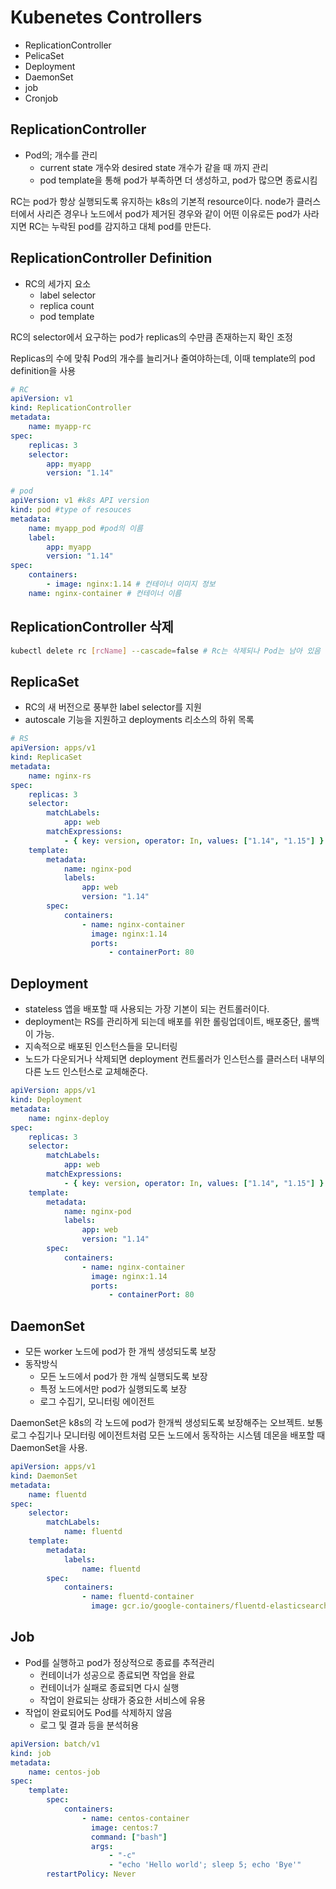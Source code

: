 # Kubenetes Controllers

-   ReplicationController
-   PelicaSet
-   Deployment
-   DaemonSet
-   job
-   Cronjob

## ReplicationController

-   Pod의; 개수를 관리
    -   current state 개수와 desired state 개수가 같을 때 까지 관리
    -   pod template을 통해 pod가 부족하면 더 생성하고, pod가 많으면 종료시킴

RC는 pod가 항상 실행되도록 유지하는 k8s의 기본적 resource이다.
node가 클러스터에서 사리즌 경우나 노드에서 pod가 제거된 경우와 같이 어떤 이유로든 pod가 사라지면
RC는 누락된 pod를 감지하고 대체 pod를 만든다.

## ReplicationController Definition

-   RC의 세가지 요소
    -   label selector
    -   replica count
    -   pod template

RC의 selector에서 요구하는 pod가 replicas의 수만큼 존재하는지 확인 조정

Replicas의 수에 맞춰 Pod의 개수를 늘리거나 줄여야하는데, 이때 template의 pod definition을 사용

```yaml
# RC
apiVersion: v1
kind: ReplicationController
metadata:
    name: myapp-rc
spec:
    replicas: 3
    selector:
        app: myapp
        version: "1.14"
```

```yaml
# pod
apiVersion: v1 #k8s API version
kind: pod #type of resouces
metadata:
    name: myapp_pod #pod의 이름
    label:
        app: myapp
        version: "1.14"
spec:
    containers:
        - image: nginx:1.14 # 컨테이너 이미지 정보
    name: nginx-container # 컨테이너 이름
```

## ReplicationController 삭제

```bash
kubectl delete rc [rcName] --cascade=false # Rc는 삭제되나 Pod는 남아 있음
```

## ReplicaSet

-   RC의 새 버전으로 풍부한 label selector를 지원
-   autoscale 기능을 지원하고 deployments 리소스의 하위 목록

```yaml
# RS
apiVersion: apps/v1
kind: ReplicaSet
metadata:
    name: nginx-rs
spec:
    replicas: 3
    selector:
        matchLabels:
            app: web
        matchExpressions:
            - { key: version, operator: In, values: ["1.14", "1.15"] }
    template:
        metadata:
            name: nginx-pod
            labels:
                app: web
                version: "1.14"
        spec:
            containers:
                - name: nginx-container
                  image: nginx:1.14
                  ports:
                      - containerPort: 80
```

## Deployment

-   stateless 앱을 배포할 때 사용되는 가장 기본이 되는 컨트롤러이다.
-   deployment는 RS를 관리하게 되는데 배포를 위한 롤링업데이트, 배포중단, 롤백이 가능.
-   지속적으로 배포된 인스턴스들을 모니터링
-   노드가 다운되거나 삭제되면 deployment 컨트롤러가 인스턴스를 클러스터 내부의 다른 노드 인스턴스로 교체해준다.

```yaml
apiVersion: apps/v1
kind: Deployment
metadata:
    name: nginx-deploy
spec:
    replicas: 3
    selector:
        matchLabels:
            app: web
        matchExpressions:
            - { key: version, operator: In, values: ["1.14", "1.15"] }
    template:
        metadata:
            name: nginx-pod
            labels:
                app: web
                version: "1.14"
        spec:
            containers:
                - name: nginx-container
                  image: nginx:1.14
                  ports:
                      - containerPort: 80
```

## DaemonSet

-   모든 worker 노드에 pod가 한 개씩 생성되도록 보장
-   동작방식
    -   모든 노드에서 pod가 한 개씩 실행되도록 보장
    -   특정 노드에서만 pod가 실행되도록 보장
    -   로그 수집기, 모니터링 에이전트

DaemonSet은 k8s의 각 노드에 pod가 한개씩 생성되도록 보장해주는 오브젝트.
보통 로그 수집기나 모니터링 에이전트처럼 모든 노드에서 동작하는 시스템 데몬을 배포할 때 DaemonSet을 사용.

```yaml
apiVersion: apps/v1
kind: DaemonSet
metadata:
    name: fluentd
spec:
    selector:
        matchLabels:
            name: fluentd
    template:
        metadata:
            labels:
                name: fluentd
        spec:
            containers:
                - name: fluentd-container
                  image: gcr.io/google-containers/fluentd-elasticsearch:1.19
```

## Job

-   Pod를 실행하고 pod가 정상적으로 종료를 추적관리
    -   컨테이너가 성공으로 종료되면 작업을 완료
    -   컨테이너가 실패로 종료되면 다시 실행
    -   작업이 완료되는 상태가 중요한 서비스에 유용
-   작업이 완료되어도 Pod를 삭제하지 않음
    -   로그 및 결과 등을 분석허용

```yaml
apiVersion: batch/v1
kind: job
metadata:
    name: centos-job
spec:
    template:
        spec:
            containers:
                - name: centos-container
                  image: centos:7
                  command: ["bash"]
                  args:
                      - "-c"
                      - "echo 'Hello world'; sleep 5; echo 'Bye'"
        restartPolicy: Never
```
